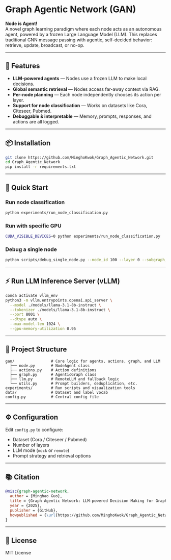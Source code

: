 # Graph Agentic Network (GAN)

**Node is Agent!**  
A novel graph learning paradigm where each node acts as an autonomous agent, powered by a frozen Large Language Model (LLM). This replaces traditional GNN message passing with agentic, self-decided behavior: retrieve, update, broadcast, or no-op.

---

## 🚀 Features

- **LLM-powered agents** — Nodes use a frozen LLM to make local decisions.
- **Global semantic retrieval** — Nodes access far-away context via RAG.
- **Per-node planning** — Each node independently chooses its action per layer.
- **Support for node classification** — Works on datasets like Cora, Citeseer, Pubmed.
- **Debuggable & interpretable** — Memory, prompts, responses, and actions are all logged.

---

## 📦 Installation

```bash
git clone https://github.com/MinghoKwok/Graph_Agentic_Network.git
cd Graph_Agentic_Network
pip install -r requirements.txt
```

---

## 🔧 Quick Start

### Run node classification

```bash
python experiments/run_node_classification.py
```

### Run with specific GPU

```bash
CUDA_VISIBLE_DEVICES=0 python experiments/run_node_classification.py
```

### Debug a single node

```bash
python scripts/debug_single_node.py --node_id 100 --layer 0 --subgraph_size 10000
```

---

## ⚡ Run LLM Inference Server (vLLM)

```bash
conda activate vllm_env
python3 -m vllm.entrypoints.openai.api_server \
  --model ./models/llama-3.1-8b-instruct \
  --tokenizer ./models/llama-3.1-8b-instruct \
  --port 8001 \
  --dtype auto \
  --max-model-len 1024 \
  --gpu-memory-utilization 0.95
```

---

## 📁 Project Structure

```text
gan/                # Core logic for agents, actions, graph, and LLM
  ├── node.py       # NodeAgent class
  ├── actions.py    # Action definitions
  ├── graph.py      # AgenticGraph class
  ├── llm.py        # RemoteLLM and fallback logic
  └── utils.py      # Prompt builders, deduplication, etc.
experiments/        # Run scripts and visualization tools
data/               # Dataset and label vocab
config.py           # Central config file
```

---

## ⚙️ Configuration

Edit `config.py` to configure:

- Dataset (Cora / Citeseer / Pubmed)
- Number of layers
- LLM mode (`mock` or `remote`)
- Prompt strategy and retrieval options

---

## 📚 Citation

```bibtex
@misc{graph-agentic-network,
  author = {Minghao Guo},
  title = {Graph Agentic Network: LLM-powered Decision Making for Graph Learning},
  year = {2025},
  publisher = {GitHub},
  howpublished = {\url{https://github.com/MinghoKwok/Graph_Agentic_Network}}
}
```

---

## 🪪 License

MIT License
